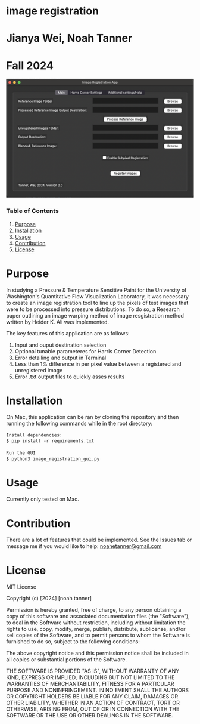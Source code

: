 # image registration
# Jianya Wei, Noah Tanner
# Fall 2024

![Header Image](./images/header.jpg)

### Table of Contents
1. [Purpose](#purpose)
2. [Installation](#installation)
3. [Usage](#usage)
4. [Contribution](#contribution)
5. [License](#license)

# Purpose
In studying a Pressure & Temperature Sensitive Paint for the University of Washington's Quantitative Flow Visualization Laboratory, it was necessary to create an image registration tool to line up the pixels of test images that were to be processed into pressure distributions. To do so, a Research paper outlining an image warping method of image resgistration method written by Heider K. Ali was implemented. 

The key features of this application are as follows:
1. Input and ouput destination selection
2. Optional tunable parameteres for Harris Corner Detection
3. Error detailing and output in Terminal
4. Less than 1% difference in per pixel value between a registered and unregistered image
5. Error .txt output files to quickly asses results

# Installation
On Mac, this application can be ran by cloning the repository and then running the following commands while in the root directory:

    Install dependencies: 
    $ pip install -r requirements.txt

    Run the GUI
    $ python3 image_registration_gui.py

# Usage
Currently only tested on Mac.

# Contribution
There are a lot of features that could be implemented. See the Issues tab or message me if you would like to help: noahetanner@gmail.com

# License
MIT License

Copyright (c) [2024] [noah tanner]

Permission is hereby granted, free of charge, to any person obtaining a copy
of this software and associated documentation files (the "Software"), to deal
in the Software without restriction, including without limitation the rights
to use, copy, modify, merge, publish, distribute, sublicense, and/or sell
copies of the Software, and to permit persons to whom the Software is
furnished to do so, subject to the following conditions:

The above copyright notice and this permission notice shall be included in all
copies or substantial portions of the Software.

THE SOFTWARE IS PROVIDED "AS IS", WITHOUT WARRANTY OF ANY KIND, EXPRESS OR
IMPLIED, INCLUDING BUT NOT LIMITED TO THE WARRANTIES OF MERCHANTABILITY,
FITNESS FOR A PARTICULAR PURPOSE AND NONINFRINGEMENT. IN NO EVENT SHALL THE
AUTHORS OR COPYRIGHT HOLDERS BE LIABLE FOR ANY CLAIM, DAMAGES OR OTHER
LIABILITY, WHETHER IN AN ACTION OF CONTRACT, TORT OR OTHERWISE, ARISING FROM,
OUT OF OR IN CONNECTION WITH THE SOFTWARE OR THE USE OR OTHER DEALINGS IN THE
SOFTWARE.

